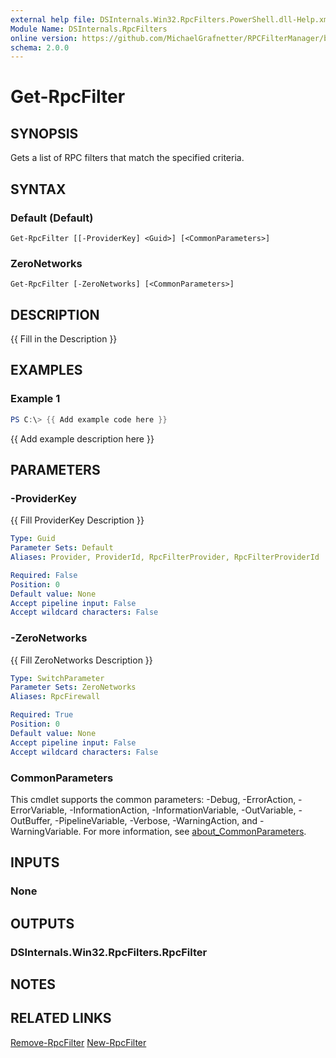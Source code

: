 ```yaml
---
external help file: DSInternals.Win32.RpcFilters.PowerShell.dll-Help.xml
Module Name: DSInternals.RpcFilters
online version: https://github.com/MichaelGrafnetter/RPCFilterManager/blob/main/Documentation/PowerShell/Get-RpcFilter.md
schema: 2.0.0
---
```


# Get-RpcFilter

## SYNOPSIS
Gets a list of RPC filters that match the specified criteria.

## SYNTAX

### Default (Default)
```
Get-RpcFilter [[-ProviderKey] <Guid>] [<CommonParameters>]
```

### ZeroNetworks
```
Get-RpcFilter [-ZeroNetworks] [<CommonParameters>]
```

## DESCRIPTION
{{ Fill in the Description }}

## EXAMPLES

### Example 1
```powershell
PS C:\> {{ Add example code here }}
```

{{ Add example description here }}

## PARAMETERS

### -ProviderKey
{{ Fill ProviderKey Description }}

```yaml
Type: Guid
Parameter Sets: Default
Aliases: Provider, ProviderId, RpcFilterProvider, RpcFilterProviderId

Required: False
Position: 0
Default value: None
Accept pipeline input: False
Accept wildcard characters: False
```

### -ZeroNetworks
{{ Fill ZeroNetworks Description }}

```yaml
Type: SwitchParameter
Parameter Sets: ZeroNetworks
Aliases: RpcFirewall

Required: True
Position: 0
Default value: None
Accept pipeline input: False
Accept wildcard characters: False
```

### CommonParameters
This cmdlet supports the common parameters: -Debug, -ErrorAction, -ErrorVariable, -InformationAction, -InformationVariable, -OutVariable, -OutBuffer, -PipelineVariable, -Verbose, -WarningAction, and -WarningVariable. For more information, see [about_CommonParameters](http://go.microsoft.com/fwlink/?LinkID=113216).

## INPUTS

### None
## OUTPUTS

### DSInternals.Win32.RpcFilters.RpcFilter
## NOTES

## RELATED LINKS

[Remove-RpcFilter](Remove-RpcFilter.md)
[New-RpcFilter](New-RpcFilter.md)

